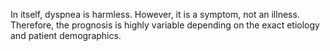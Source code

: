 In itself, dyspnea is harmless. However, it is a symptom, not an illness.  Therefore, the prognosis is highly variable depending on the exact etiology and patient demographics.